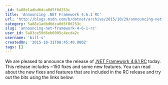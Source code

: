 ```yaml
---
_id: 5a88e1adbd6dca0d5f0d253c
title: 'Announcing .NET Framework 4.6.1 RC'
url: 'http://blogs.msdn.com/b/dotnet/archive/2015/10/29/announcing-net-framework-4-6-1-rc.aspx'
category: 5a88e1adbd6dca0d5f0d253c
slug: 'announcing-net-framework-4-6-1-rc'
user_id: 5a83ce59d6eb0005c4ecda2c
username: 'bill-s'
createdOn: '2015-10-31T08:45:40.000Z'
tags: []
---
```


We are pleased to announce the release of <a href="http://go.microsoft.com/fwlink/?LinkId=619455">.NET Framework 4.6.1 RC</a> today. This release includes ~150 fixes and some new features. You can read about the new fixes and features that are included in the RC release and try out the bits using the links below.
